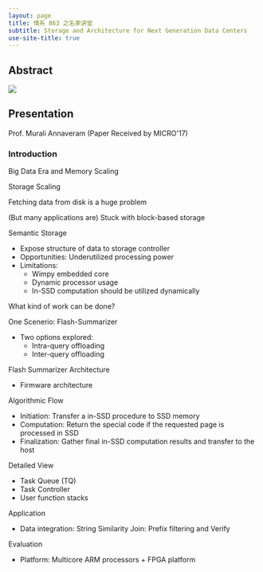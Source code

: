 ```yaml
---
layout: page
title: 情系 863 之名家讲堂
subtitle: Storage and Architecture for Next Generation Data Centers
use-site-title: true
---
```


## Abstract

![](storage-arch-next-generation-data-center.jpeg)

## Presentation

Prof. Murali Annaveram (Paper Received by MICRO'17)

### Introduction

Big Data Era and Memory Scaling

Storage Scaling

Fetching data from disk is a huge problem

(But many applications are) Stuck with block-based storage 

Semantic Storage
- Expose structure of data to storage controller
- Opportunities: Underutilized processing power
- Limitations: 
	- Wimpy embedded core
	- Dynamic processor usage
	- In-SSD computation should be utilized dynamically

What kind of work can be done?

One Scenerio: Flash-Summarizer
- Two options explored:	
	- Intra-query offloading
	- Inter-query offloading

Flash Summarizer Architecture
-  Firmware architecture

Algorithmic Flow
- Initiation: Transfer a in-SSD procedure to SSD memory
- Computation: Return the special code if the requested page is processed in SSD 
- Finalization: Gather final in-SSD computation results and transfer to the host

Detailed View
- Task Queue (TQ)
- Task Controller
- User function stacks

Application
- Data integration: String Similarity Join: Prefix filtering and Verify

Evaluation
- Platform: Multicore ARM processors + FPGA platform



<!-- UY BEGIN -->
<div id="uyan_frame"></div>
<script type="text/javascript" src="http://v2.uyan.cc/code/uyan.js"></script>
<!-- UY END -->



